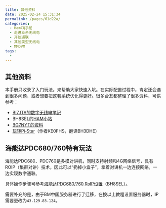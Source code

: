 ```yaml
---
title: 其他资料
date: 2025-02-24 15:31:34
permalink: /pages/61d22a/
categories:
  - HamCQ手册
  - 走进业余无线电
  - 开始通联
  - 其他类型无线电
  - MMDVM
tags:
  - 
---
```


## 其他资料

本手册只收录了入门玩法，来帮助大家快速入坑。在实际配置过程中，肯定还会遇到很多问题，或者想要把这套系统优化得更好。很多台友都整理了很多资料，可供参考：

* [BI7JTA的数字无线电笔记](https://www.bi7jta.cn/)
* BH8SEL的[HAM小站](https://bh8sel.com/mmdvm/)
* [BG7NYT的资料](https://www.netkiller.cn/radio/mmdvm.html)
* [玩转Pi‐Star](https://dd.94jpop.info:8886/%E4%B8%9A%E4%BD%99%E6%97%A0%E7%BA%BF%E7%94%B5/MMDVM%20%E7%83%AD%E7%82%B9%E6%9D%BF%E8%B5%84%E6%96%99%E5%BA%93/%E7%8E%A9%E8%BD%ACPi-Star%28%E7%BF%BB%E8%AF%91%29%201.3.pdf)（作者KE0FHS，翻译BH3DHE）

## 海能达PDC680/760特有玩法

海能达PDC680、PDC760是多模对讲机，同时支持射频和4G网络信号，具有ROIP（集群对讲）技术，因此可以“扔掉小盒子”，拿着对讲机一边连接网络，一边实现数字通联。

具体操作步骤可参考[海能达PDC680/760 RoIP设置](https://bh8sel.com/4827.html)（BH8SEL）。

需要补充的是，由于BM中国服务器进行了迁移，在按以上教程设置服务器时，IP需要更改为`43.129.83.124`。